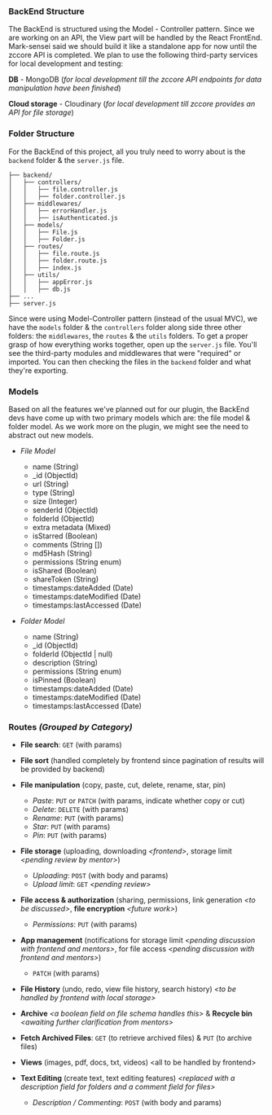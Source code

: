 ### **BackEnd Structure**

The BackEnd is structured using the Model - Controller pattern. Since we are working on an API, the View part will be handled by the React FrontEnd. Mark-sensei said we should build it like a standalone app for now until the zccore API is completed. We plan to use the following third-party services for local development and testing:


**DB** - MongoDB (_for local development till the zccore API endpoints for data manipulation have been finished_)

**Cloud storage** - Cloudinary (_for local development till zccore provides an API for file storage_)


### **Folder Structure**
For the BackEnd of this project, all you truly need to worry about is the `backend` folder & the `server.js` file.

```
├── backend/
│   ├── controllers/
│   │   ├── file.controller.js
│   │   ├── folder.controller.js
│   ├── middlewares/
│   │   ├── errorHandler.js
│   │   ├── isAuthenticated.js
│   ├── models/
│   │   ├── File.js
│   │   ├── Folder.js
│   ├── routes/
│   │   ├── file.route.js
│   │   ├── folder.route.js
│   │   ├── index.js
│   ├── utils/
│   │   ├── appError.js
│   │   ├── db.js
├── ...
├── server.js
```

Since were using Model-Controller pattern (instead of the usual MVC), we have the `models` folder & the `controllers` folder along side three other folders: the `middlewares`, the `routes` & the `utils` folders. To get a proper grasp of how everything works together, open up the `server.js` file. You'll see the third-party modules and middlewares that were "required" or imported. You can then checking the files in the `backend` folder and what they're exporting.




### **Models**

Based on all the features we've planned out for our plugin, the BackEnd devs have come up with two primary models which are: the file model & folder model. As we work more on the plugin, we might see the need to abstract out new models.

- *File Model*
  - name (String)
  - _id (ObjectId)
  - url (String)
  - type (String)
  - size (Integer)
  - senderId (ObjectId)
  - folderId (ObjectId)
  - extra metadata (Mixed)
  - isStarred (Boolean)
  - comments (String [])
  - md5Hash (String)
  - permissions (String enum)
  - isShared (Boolean)
  - shareToken (String)
  - timestamps:dateAdded (Date)
  - timestamps:dateModified (Date)
  - timestamps:lastAccessed (Date)


- *Folder Model*
  - name (String)
  - _id (ObjectId)
  - folderId (ObjectId | null)
  - description (String)
  - permissions (String enum)
  - isPinned (Boolean)
  - timestamps:dateAdded (Date)
  - timestamps:dateModified (Date)
  - timestamps:lastAccessed (Date)


### **Routes** *(Grouped by Category)*

- **File search**: `GET` (with params)

- **File sort** (handled completely by frontend since pagination of results will be provided by backend)

- **File manipulation** (copy, paste, cut, delete, rename, star, pin)
  - *Paste*: `PUT` or `PATCH` (with params, indicate whether copy or cut)
  - *Delete*: `DELETE` (with params)
  - *Rename*: `PUT` (with params)
  - *Star*: `PUT` (with params)
  - *Pin*: `PUT` (with params)

- **File storage** (uploading, downloading *&lt;frontend&gt;*, storage limit *&lt;pending review by mentor&gt;*)
  - *Uploading*: `POST` (with body and params)
  - *Upload limit*: `GET` *&lt;pending review&gt;*

- **File access &amp; authorization** (sharing, permissions, link generation *&lt;to be discussed&gt;*, **file encryption** *&lt;future work&gt;*)
  - *Permissions*: `PUT` (with params)

- **App management** (notifications for storage limit *&lt;pending discussion with frontend and mentors&gt;*, for file access *&lt;pending discussion with frontend and mentors&gt;*)
  - `PATCH` (with params)

- **File History** (undo, redo, view file history, search history) *&lt;to be handled by frontend with local storage&gt;*

- **Archive** *&lt;a boolean field on file schema handles this&gt;* & **Recycle bin** *&lt;awaiting further clarification from mentors&gt;*

- **Fetch Archived Files**: `GET` (to retrieve archived files) & `PUT` (to archive files)

- **Views** (images, pdf, docs, txt, videos) &lt;all to be handled by frontend&gt;

- **Text Editing** (create text, text editing features) *&lt;replaced with a description field for folders and a comment field for files&gt;*
  - *Description / Commenting*: `POST` (with body and params)